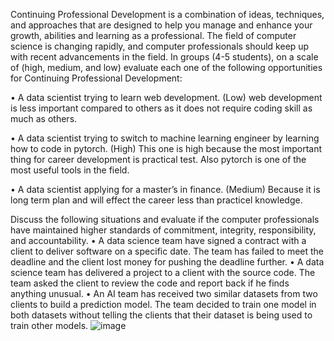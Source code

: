 
Continuing Professional Development is a combination of ideas, techniques, and approaches that are designed to help you manage and enhance your growth, abilities and learning as a professional. The field of computer science is changing rapidly, and computer professionals should keep up with recent advancements in the field.
In groups (4-5 students), on a scale of (high, medium, and low) evaluate each one of the following opportunities for Continuing Professional Development:


•	A data scientist trying to learn web development. (Low)
web development is less important compared to others as it does not require coding skill as much as others.


•	A data scientist trying to switch to machine learning engineer by learning how to code in pytorch. (High)
This one is high because the most important thing for career development is practical test. Also pytorch is one of the most useful tools in the field.

•	A data scientist applying for a master’s in finance.  (Medium)
Because it is long term plan and will effect the career less than practicel knowledge.





Discuss the following situations and evaluate if the computer professionals have maintained higher standards of commitment, integrity, responsibility, and accountability.
•	A data science team have signed a contract with a client to deliver software on a specific date. The team has failed to meet the deadline and the client lost money for pushing the deadline further.
•	A data science team has delivered a project to a client with the source code. The team asked the client to review the code and report back if he finds anything unusual.
•	An AI team has received two similar datasets from two clients to build a prediction model. The team decided to train one model in both datasets without telling the clients that their dataset is being used to train other models.
![image](https://github.com/user-attachments/assets/75e0f2c7-48d4-4552-b10a-f673648b34e3)

